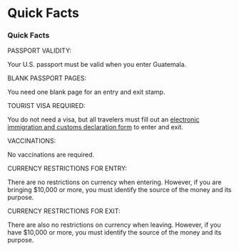# Quick Facts

### Quick Facts

PASSPORT VALIDITY:

Your U.S. passport must be valid when you enter Guatemala.

BLANK PASSPORT PAGES:

You need one blank page for an entry and exit stamp.

TOURIST VISA REQUIRED:

You do not need a visa, but all travelers must fill out an  [electronic immigration and customs declaration form](https://farm2.sat.gob.gt/declaDelViajeroGt-web/pages/public/declaracionJuradaDelViajero.html) to enter and exit.

VACCINATIONS:

No vaccinations are required.

CURRENCY RESTRICTIONS FOR ENTRY:

There are no restrictions on currency when entering. However, if you are bringing $10,000 or more, you must identify the source of the money and its purpose.

CURRENCY RESTRICTIONS FOR EXIT:

There are also no restrictions on currency when leaving. However, if you have $10,000 or more, you must identify the source of the money and its purpose.